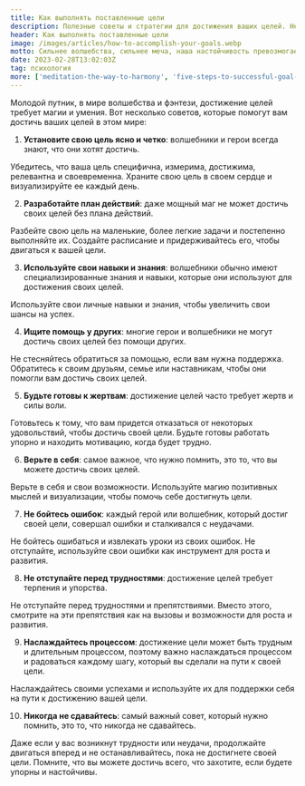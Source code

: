 ```yaml
---
title: Как выполнять поставленные цели
description: Полезные советы и стратегии для достижения ваших целей. Независимо от того, является ли ваша цель карьерным ростом, улучшением здоровья или личностным развитием, эта страница поможет вам разработать эффективный план действий и поддерживать мотивацию на протяжении всего процесса
header: Как выполнять поставленные цели
image: /images/articles/how-to-accomplish-your-goals.webp
motto: Сильнее волшебства, сильнее меча, наша настойчивость превозмогает все преграды! Поднимайте свои головы и продолжайте идти вперед, достигая своих целей, пока не станете настоящими героями
date: 2023-02-28T13:02:03Z
tag: психология
more: ['meditation-the-way-to-harmony', 'five-steps-to-successful-goal-achievement']
---
```

Молодой путник, в мире волшебства и фэнтези, достижение целей требует магии и умения. 
Вот несколько советов, которые помогут вам достичь ваших целей в этом мире:

1. **Установите свою цель ясно и четко**: волшебники и герои всегда знают, что они хотят достичь. 

Убедитесь, что ваша цель специфична, измерима, достижима, релевантна и своевременна. Храните свою цель в своем сердце и визуализируйте ее каждый день.

2. **Разработайте план действий**: даже мощный маг не может достичь своих целей без плана действий. 

Разбейте свою цель на маленькие, более легкие задачи и постепенно выполняйте их. Создайте расписание и придерживайтесь его, чтобы двигаться к вашей цели.

3. **Используйте свои навыки и знания**: волшебники обычно имеют специализированные знания и навыки, которые они используют для достижения своих целей.

Используйте свои личные навыки и знания, чтобы увеличить свои шансы на успех.

4. **Ищите помощь у других**: многие герои и волшебники не могут достичь своих целей без помощи других.

Не стесняйтесь обратиться за помощью, если вам нужна поддержка. Обратитесь к своим друзьям, семье или наставникам, чтобы они помогли вам достичь своих целей.

5. **Будьте готовы к жертвам**: достижение целей часто требует жертв и силы воли.

Готовьтесь к тому, что вам придется отказаться от некоторых удовольствий, чтобы достичь своей цели. Будьте готовы работать упорно и находить мотивацию, когда будет трудно.

6. **Верьте в себя**: самое важное, что нужно помнить, это то, что вы можете достичь своих целей.

Верьте в себя и свои возможности. Используйте магию позитивных мыслей и визуализации, чтобы помочь себе достигнуть цели.

7. **Не бойтесь ошибок**: каждый герой или волшебник, который достиг своей цели, совершал ошибки и сталкивался с неудачами.

Не бойтесь ошибаться и извлекать уроки из своих ошибок. Не отступайте, используйте свои ошибки как инструмент для роста и развития.

8. **Не отступайте перед трудностями**: достижение целей требует терпения и упорства. 

Не отступайте перед трудностями и препятствиями. Вместо этого, смотрите на эти препятствия как на вызовы и возможности для роста и развития.

9. **Наслаждайтесь процессом**: достижение цели может быть трудным и длительным процессом, поэтому важно наслаждаться процессом и радоваться каждому шагу, который вы сделали на пути к своей цели. 

Наслаждайтесь своими успехами и используйте их для поддержки себя на пути к достижению вашей цели.

10. **Никогда не сдавайтесь**: самый важный совет, который нужно помнить, это то, что никогда не сдавайтесь. 

Даже если у вас возникнут трудности или неудачи, продолжайте двигаться вперед и не останавливайтесь, пока не достигнете своей цели. Помните, что вы можете достичь всего, что захотите, если будете упорны и настойчивы.
